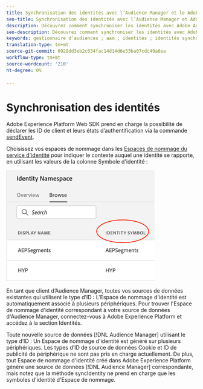 ```yaml
---
title: Synchronisation des identités avec l’Audience Manager et le Adobe Experience Platform
seo-title: Synchronisation des identités avec l’Audience Manager et Adobe Experience Platform avec Adobe Experience Platform Web SDK
description: Découvrez comment synchroniser les identités avec Adobe Audience Manager avec le SDK Web Experience Platform
seo-description: Découvrez comment synchroniser les identités avec Adobe Audience Manager avec le SDK Web Experience Platform
keywords: gestionnaire d'audiences ; aam ; identités ; identités synchronisées ; espace de nommage ;
translation-type: tm+mt
source-git-commit: 0928dd3eb2c034fac14d14d6e53ba07cdc49a6ea
workflow-type: tm+mt
source-wordcount: '210'
ht-degree: 0%

---
```



# Synchronisation des identités

Adobe Experience Platform Web SDK prend en charge la possibilité de déclarer les ID de client et leurs états d’authentification via la commande [sendEvent](./overview.md#syncing-identities).

Choisissez vos espaces de nommage dans les [Espaces de nommage du service d&#39;identité](../../identity/../identity-service/namespaces.md) pour indiquer le contexte auquel une identité se rapporte, en utilisant les valeurs de la colonne Symbole d&#39;identité :

![Vue de l’interface utilisateur Espaces de nommage](../../assets/edge_namespaceUI_identity-symbol.png)

En tant que client d’Audience Manager, toutes vos sources de données existantes qui utilisent le type d’ID : L&#39;Espace de nommage d&#39;identité est automatiquement associé à plusieurs périphériques. Pour trouver l&#39;Espace de nommage d&#39;identité correspondant à votre source de données d&#39;Audience Manager, connectez-vous à Adobe Experience Platform et accédez à la section Identités.

Toute nouvelle source de données [!DNL Audience Manager] utilisant le type d’ID : Un Espace de nommage d&#39;identité est généré sur plusieurs périphériques. Les types d’ID de source de données Cookie et ID de publicité de périphérique ne sont pas pris en charge actuellement. De plus, tout Espace de nommage d&#39;identité créé dans Adobe Experience Platform génère une source de données [!DNL Audience Manager] correspondante, mais notez que la méthode syncIdentity ne prend en charge que les symboles d&#39;identité d&#39;Espace de nommage.
